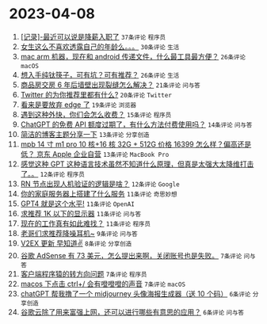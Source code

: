 # 2023-04-08

1. [[记录]-最近可以说是降薪入职了](https://www.v2ex.com/t/930734) `37条评论` `程序员`
1. [女生这么不喜欢透露自己的年龄么。。。](https://www.v2ex.com/t/930751) `30条评论` `生活`
1. [mac arm 机器，现在和 android 传递文件，什么最工具最方便？](https://www.v2ex.com/t/930732) `26条评论` `macOS`
1. [想入手纯钛筷子，可有坑？可有推荐？](https://www.v2ex.com/t/930745) `26条评论` `生活`
1. [商品房交房 6 年后墙壁出现裂缝怎么解决？](https://www.v2ex.com/t/930742) `21条评论` `问与答`
1. [Twitter 的为你推荐里都有什么?](https://www.v2ex.com/t/930787) `20条评论` `Twitter`
1. [看来是要放弃 edge 了](https://www.v2ex.com/t/930763) `19条评论` `浏览器`
1. [遇到这种外快，你们会怎么收费？](https://www.v2ex.com/t/930801) `15条评论` `程序员`
1. [ChatGPT 的免费 API 额度过期了，有什么方法付费使用吗？](https://www.v2ex.com/t/930736) `14条评论` `问与答`
1. [简洁的博客主题分享一下](https://www.v2ex.com/t/930777) `13条评论` `分享创造`
1. [mpb 14 寸 m1 pro 10 核+16 核 32G + 512G 价格 16399 怎么样？偏高还是低？ 京东 Apple 企业自营](https://www.v2ex.com/t/930754) `13条评论` `MacBook Pro`
1. [感觉这种 GPT 这种语言技术虽然不知道什么原理，但真是太强大太降维打击了。。](https://www.v2ex.com/t/930758) `12条评论` `程序员`
1. [RN 节点出现人机验证的逻辑是啥？](https://www.v2ex.com/t/930757) `12条评论` `Google`
1. [你的家庭服务器上搭建了什么服务](https://www.v2ex.com/t/930794) `11条评论` `奇思妙想`
1. [GPT4 就是这个水平!](https://www.v2ex.com/t/930775) `11条评论` `OpenAI`
1. [求推荐 1K 以下的显示器](https://www.v2ex.com/t/930772) `11条评论` `问与答`
1. [现在的工作真有如此难找？](https://www.v2ex.com/t/930741) `11条评论` `程序员`
1. [老哥们求推荐降噪耳机~](https://www.v2ex.com/t/930781) `9条评论` `问与答`
1. [V2EX 更新 早知道✌️](https://www.v2ex.com/t/930764) `8条评论` `分享创造`
1. [谷歌 AdSense 有 73 美元，怎么提出来啊，关闭账号也是失败。](https://www.v2ex.com/t/930792) `7条评论` `问与答`
1. [客户端程序猿的转方向问题](https://www.v2ex.com/t/930760) `7条评论` `程序员`
1. [macos 下点击 ctrl+/ 会有噔噔噔的声音](https://www.v2ex.com/t/930759) `7条评论` `macOS`
1. [chatGPT 帮我撸了一个 midjourney 头像海报生成器（送 10 个码）](https://www.v2ex.com/t/930818) `6条评论` `分享创造`
1. [谷歌云除了用来富强上网，还可以进行哪些有意思的应用？](https://www.v2ex.com/t/930779) `6条评论` `问与答`
